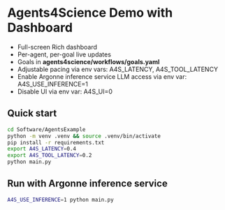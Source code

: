 
# Agents4Science Demo with Dashboard

- Full-screen Rich dashboard 
- Per-agent, per-goal live updates
- Goals in **agents4science/workflows/goals.yaml**
- Adjustable pacing via env vars: A4S_LATENCY, A4S_TOOL_LATENCY
- Enable Argonne inference service LLM access via env var: A4S_USE_INFERENCE=1
- Disable UI via env var: A4S_UI=0

## Quick start
```bash
cd Software/AgentsExample
python -m venv .venv && source .venv/bin/activate
pip install -r requirements.txt
export A4S_LATENCY=0.4
export A4S_TOOL_LATENCY=0.2
python main.py
```
## Run with Argonne inference service

```bash
A4S_USE_INFERENCE=1 python main.py
```
